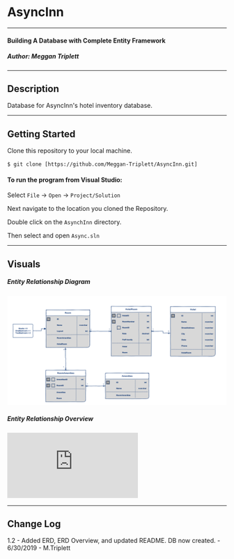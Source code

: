 # AsyncInn

-----------------------------
#### Building A Database with Complete Entity Framework
##### *Author: Meggan Triplett*

------------------------------

## Description

Database for AsyncInn's hotel inventory database.

------------------------------

## Getting Started
Clone this repository to your local machine.
```
$ git clone [https://github.com/Meggan-Triplett/AsyncInn.git]
```
#### To run the program from Visual Studio:
Select ```File``` -> ```Open``` -> ```Project/Solution```

Next navigate to the location you cloned the Repository.

Double click on the ```AsynchInn``` directory.

Then select and open ```Async.sln```

------------------------------

## Visuals

##### Entity Relationship Diagram
![Async ERD](https://raw.githubusercontent.com/Meggan-Triplett/AsyncInn/master/AsyncInn/AsyncInn/assets/AsyncInnERD.png)

##### Entity Relationship Overview
![Async ERD Overview](https://raw.githubusercontent.com/Meggan-Triplett/AsyncInn/master/AsyncInn/AsyncInn/assets/ERDOverview.md)

------------------------------

## Change Log
1.2 - Added ERD, ERD Overview, and updated README. DB now created. - 6/30/2019 - M.Triplett
